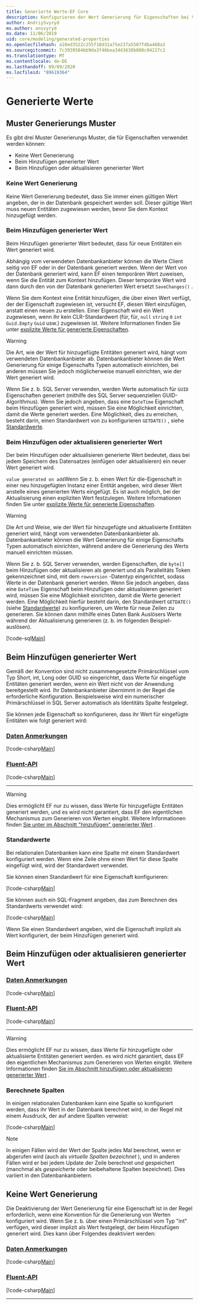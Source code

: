 ```yaml
---
title: Generierte Werte-EF Core
description: Konfigurieren der Wert Generierung für Eigenschaften bei Verwendung von Entity Framework Core
author: AndriySvyryd
ms.author: ansvyryd
ms.date: 11/06/2019
uid: core/modeling/generated-properties
ms.openlocfilehash: a10ed3522c255f18d31a75e237a5507fdba468a1
ms.sourcegitcommit: 7c3939504bb9da3f46bea3443638b808c04227c2
ms.translationtype: MT
ms.contentlocale: de-DE
ms.lasthandoff: 09/09/2020
ms.locfileid: "89619364"
---
```

# <a name="generated-values"></a>Generierte Werte

## <a name="value-generation-patterns"></a>Muster Generierungs Muster

Es gibt drei Muster Generierungs Muster, die für Eigenschaften verwendet werden können:

* Keine Wert Generierung
* Beim Hinzufügen generierter Wert
* Beim Hinzufügen oder aktualisieren generierter Wert

### <a name="no-value-generation"></a>Keine Wert Generierung

Keine Wert Generierung bedeutet, dass Sie immer einen gültigen Wert angeben, der in der Datenbank gespeichert werden soll. Dieser gültige Wert muss neuen Entitäten zugewiesen werden, bevor Sie dem Kontext hinzugefügt werden.

### <a name="value-generated-on-add"></a>Beim Hinzufügen generierter Wert

Beim Hinzufügen generierter Wert bedeutet, dass für neue Entitäten ein Wert generiert wird.

Abhängig vom verwendeten Datenbankanbieter können die Werte Client seitig von EF oder in der Datenbank generiert werden. Wenn der Wert von der Datenbank generiert wird, kann EF einen temporären Wert zuweisen, wenn Sie die Entität zum Kontext hinzufügen. Dieser temporäre Wert wird dann durch den von der Datenbank generierten Wert ersetzt `SaveChanges()` .

Wenn Sie dem Kontext eine Entität hinzufügen, die über einen Wert verfügt, der der Eigenschaft zugewiesen ist, versucht EF, diesen Wert einzufügen, anstatt einen neuen zu erstellen. Einer Eigenschaft wird ein Wert zugewiesen, wenn ihr kein CLR-Standardwert (für, für, `null` `string` `0` `int` `Guid.Empty` `Guid` usw.) zugewiesen ist. Weitere Informationen finden Sie unter [explizite Werte für generierte Eigenschaften](xref:core/saving/explicit-values-generated-properties).

> [!WARNING]
> Die Art, wie der Wert für hinzugefügte Entitäten generiert wird, hängt vom verwendeten Datenbankanbieter ab. Datenbankanbieter können die Wert Generierung für einige Eigenschafts Typen automatisch einrichten, bei anderen müssen Sie jedoch möglicherweise manuell einrichten, wie der Wert generiert wird.
>
> Wenn Sie z. b. SQL Server verwenden, werden Werte automatisch für `GUID` Eigenschaften generiert (mithilfe des SQL Server sequenziellen GUID-Algorithmus). Wenn Sie jedoch angeben, dass eine `DateTime` Eigenschaft beim Hinzufügen generiert wird, müssen Sie eine Möglichkeit einrichten, damit die Werte generiert werden. Eine Möglichkeit, dies zu erreichen, besteht darin, einen Standardwert von zu konfigurieren `GETDATE()` , siehe [Standardwerte](#default-values).

### <a name="value-generated-on-add-or-update"></a>Beim Hinzufügen oder aktualisieren generierter Wert

Der beim Hinzufügen oder aktualisieren generierte Wert bedeutet, dass bei jedem Speichern des Datensatzes (einfügen oder aktualisieren) ein neuer Wert generiert wird.

`value generated on add`Wenn Sie z. b. einen Wert für die-Eigenschaft in einer neu hinzugefügten Instanz einer Entität angeben, wird dieser Wert anstelle eines generierten Werts eingefügt. Es ist auch möglich, bei der Aktualisierung einen expliziten Wert festzulegen. Weitere Informationen finden Sie unter [explizite Werte für generierte Eigenschaften](xref:core/saving/explicit-values-generated-properties).

> [!WARNING]
> Die Art und Weise, wie der Wert für hinzugefügte und aktualisierte Entitäten generiert wird, hängt vom verwendeten Datenbankanbieter ab. Datenbankanbieter können die Wert Generierung für einige Eigenschafts Typen automatisch einrichten, während andere die Generierung des Werts manuell einrichten müssen.
>
> Wenn Sie z. b. SQL Server verwenden, werden Eigenschaften, die `byte[]` beim Hinzufügen oder aktualisieren als generiert und als Parallelitäts Token gekennzeichnet sind, mit dem `rowversion` -Datentyp eingerichtet, sodass Werte in der Datenbank generiert werden. Wenn Sie jedoch angeben, dass eine `DateTime` Eigenschaft beim Hinzufügen oder aktualisieren generiert wird, müssen Sie eine Möglichkeit einrichten, damit die Werte generiert werden. Eine Möglichkeit hierfür besteht darin, den Standardwert `GETDATE()` (siehe [Standardwerte](#default-values)) zu konfigurieren, um Werte für neue Zeilen zu generieren. Sie können dann mithilfe eines Daten Bank Auslösers Werte während der Aktualisierung generieren (z. b. im folgenden Beispiel-auslösen).
>
> [!code-sql[Main](../../../samples/core/Modeling/FluentAPI/ValueGeneratedOnAddOrUpdate.sql)]

## <a name="value-generated-on-add"></a>Beim Hinzufügen generierter Wert

Gemäß der Konvention sind nicht zusammengesetzte Primärschlüssel vom Typ Short, int, Long oder GUID so eingerichtet, dass Werte für eingefügte Entitäten generiert werden, wenn ein Wert nicht von der Anwendung bereitgestellt wird. Ihr Datenbankanbieter übernimmt in der Regel die erforderliche Konfiguration. Beispielsweise wird ein numerischer Primärschlüssel in SQL Server automatisch als Identitäts Spalte festgelegt.

Sie können jede Eigenschaft so konfigurieren, dass ihr Wert für eingefügte Entitäten wie folgt generiert wird:

### <a name="data-annotations"></a>[Daten Anmerkungen](#tab/data-annotations)

[!code-csharp[Main](../../../samples/core/Modeling/DataAnnotations/ValueGeneratedOnAdd.cs?name=ValueGeneratedOnAdd&highlight=5)]

### <a name="fluent-api"></a>[Fluent-API](#tab/fluent-api)

[!code-csharp[Main](../../../samples/core/Modeling/FluentAPI/ValueGeneratedOnAdd.cs?name=ValueGeneratedOnAdd&highlight=5)]

***

> [!WARNING]
> Dies ermöglicht EF nur zu wissen, dass Werte für hinzugefügte Entitäten generiert werden, und es wird nicht garantiert, dass EF den eigentlichen Mechanismus zum Generieren von Werten eingibt. Weitere Informationen finden [Sie unter im Abschnitt "hinzufügen" generierter Wert](#value-generated-on-add) .

### <a name="default-values"></a>Standardwerte

Bei relationalen Datenbanken kann eine Spalte mit einem Standardwert konfiguriert werden. Wenn eine Zeile ohne einen Wert für diese Spalte eingefügt wird, wird der Standardwert verwendet.

Sie können einen Standardwert für eine Eigenschaft konfigurieren:

[!code-csharp[Main](../../../samples/core/Modeling/FluentAPI/DefaultValue.cs?name=DefaultValue&highlight=5)]

Sie können auch ein SQL-Fragment angeben, das zum Berechnen des Standardwerts verwendet wird:

[!code-csharp[Main](../../../samples/core/Modeling/FluentAPI/DefaultValueSql.cs?name=DefaultValueSql&highlight=5)]

Wenn Sie einen Standardwert angeben, wird die Eigenschaft implizit als Wert konfiguriert, der beim Hinzufügen generiert wird.

## <a name="value-generated-on-add-or-update"></a>Beim Hinzufügen oder aktualisieren generierter Wert

### <a name="data-annotations"></a>[Daten Anmerkungen](#tab/data-annotations)

[!code-csharp[Main](../../../samples/core/Modeling/DataAnnotations/ValueGeneratedOnAddOrUpdate.cs?name=ValueGeneratedOnAddOrUpdate&highlight=5)]

### <a name="fluent-api"></a>[Fluent-API](#tab/fluent-api)

[!code-csharp[Main](../../../samples/core/Modeling/FluentAPI/ValueGeneratedOnAddOrUpdate.cs?name=ValueGeneratedOnAddOrUpdate&highlight=5)]

***

> [!WARNING]
> Dies ermöglicht EF nur zu wissen, dass Werte für hinzugefügte oder aktualisierte Entitäten generiert werden. es wird nicht garantiert, dass EF den eigentlichen Mechanismus zum Generieren von Werten eingibt. Weitere Informationen finden [Sie im Abschnitt hinzufügen oder aktualisieren generierter Wert](#value-generated-on-add-or-update) .

### <a name="computed-columns"></a>Berechnete Spalten

In einigen relationalen Datenbanken kann eine Spalte so konfiguriert werden, dass ihr Wert in der Datenbank berechnet wird, in der Regel mit einem Ausdruck, der auf andere Spalten verweist:

[!code-csharp[Main](../../../samples/core/Modeling/FluentAPI/ComputedColumn.cs?name=ComputedColumn&highlight=5)]

> [!NOTE]
> In einigen Fällen wird der Wert der Spalte jedes Mal berechnet, wenn er abgerufen wird (auch als *virtuelle* *Spalten bezeichnet* ), und in anderen Fällen wird er bei jedem Update der Zeile berechnet und gespeichert (manchmal als *gespeicherte* oder beibehaltene Spalten bezeichnet). Dies variiert in den Datenbankanbietern.

## <a name="no-value-generation"></a>Keine Wert Generierung

Die Deaktivierung der Wert Generierung für eine Eigenschaft ist in der Regel erforderlich, wenn eine Konvention für die Generierung von Werten konfiguriert wird. Wenn Sie z. b. über einen Primärschlüssel vom Typ "int" verfügen, wird dieser implizit als Wert festgelegt, der beim Hinzufügen generiert wird. Dies kann über Folgendes deaktiviert werden:

### <a name="data-annotations"></a>[Daten Anmerkungen](#tab/data-annotations)

[!code-csharp[Main](../../../samples/core/Modeling/DataAnnotations/ValueGeneratedNever.cs?name=ValueGeneratedNever&highlight=3)]

### <a name="fluent-api"></a>[Fluent-API](#tab/fluent-api)

[!code-csharp[Main](../../../samples/core/Modeling/FluentAPI/ValueGeneratedNever.cs?name=ValueGeneratedNever&highlight=5)]

***
